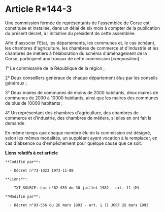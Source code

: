 # Article R*144-3

Une commission formée de représentants de l'assemblée de Corse est constituée et installée, dans un délai de six mois à
compter de la publication du présent décret, à l'initiative du président de cette assemblée.

Afin d'associer l'Etat, les départements, les communes et, le cas échéant, les chambres d'agriculture, les chambres de
commerce et d'industrie et les chambres de métiers à l'élaboration du schéma d'aménagement de la Corse, participent aux
travaux de cette commission [*composition*] :

1° Le commissaire de la République de la région ;

2° Deux conseillers généraux de chaque département élus par les conseils généraux ;

3° Deux maires de communes de moins de 2000 habitants, deux maires de communes de 2000 à 10000 habitants, ainsi que les
maires des communes de plus de 10000 habitants ;

4° Un représentant des chambres d'agriculture, des chambres de commerce et d'industrie, des chambres de métiers, si elles en
ont fait la demande.

En même temps que chaque membre élu de la commission est désigné, selon les mêmes modalités, un suppléant ayant vocation à le
remplacer, en cas d'absence ou d'empêchement pour quelque cause que ce soit.

**Liens relatifs à cet article**

	**Codifié par**:

	  - Décret n°73-1023 1973-11-08

	**Liens**:

	  - TXT_SOURCE: Loi n°82-659 du 30 juillet 1982 - art. 11 (M)

	**Modifié par**:

	  - Décret n°93-556 du 26 mars 1993 - art. 1 () JORF 28 mars 1993
